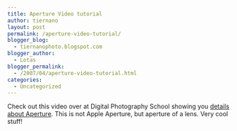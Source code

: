 ```yaml
---
title: Aperture Video tutorial
author: tiernano
layout: post
permalink: /aperture-video-tutorial/
blogger_blog:
  - tiernanophoto.blogspot.com
blogger_author:
  - Lotas
blogger_permalink:
  - /2007/04/aperture-video-tutorial.html
categories:
  - Uncategorized
---
```

Check out this video over at Digital Photography School showing you [details about Aperture][1]. This is not Apple Aperture, but aperture of a lens. Very cool stuff!

 [1]: http://digital-photography-school.com/blog/aperture-video-tutorial/